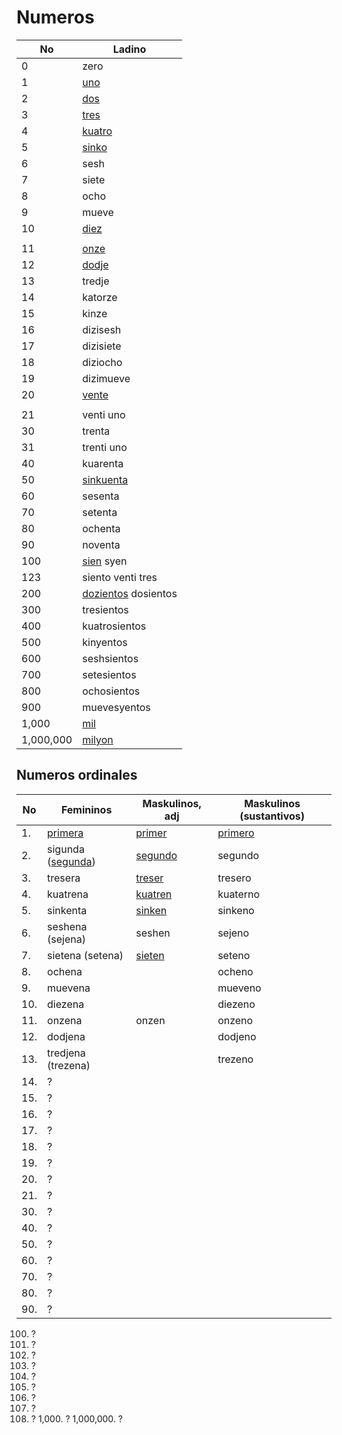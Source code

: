 # Numeros

No        | Ladino
--------- | ------
0         | zero
1         | [uno](/words/ladino/uno)
2         | [dos](/words/ladino/dos)
3         | [tres](/words/ladino/tres)
4         | [kuatro](/words/ladino/kuatro)
5         | [sinko](/words/ladino/sinko)
6         | sesh
7         | siete
8         | ocho
9         | mueve
10        | [diez](/words/ladino/diez)
          |
11        | [onze](/words/ladino/onze)
12        | [dodje](/words/ladino/dodje)
13        | tredje
14        | katorze
15        | kinze
16        | dizisesh
17        | dizisiete
18        | diziocho
19        | dizimueve
20        | [vente](/words/ladino/vente)
          |
21        | venti uno
30        | trenta
31        | trenti uno
40        | kuarenta
50        | [sinkuenta](/words/ladino/sinkuenta)
60        | sesenta
70        | setenta
80        | ochenta
90        | noventa
100       | [sien](/words/ladino/sien) syen
123       | siento venti tres
200       | [dozientos](/words/ladino/dozientos) dosientos
300       | tresientos
400       | kuatrosientos
500       | kinyentos
600       | seshsientos
700       | setesientos
800       | ochosientos
900       | muevesyentos
1,000     | [mil](/words/ladino/mil)
1,000,000 | [milyon](/words/ladino/milyon)

## Numeros ordinales


No   | Femininos                                  | Maskulinos, adj                 | Maskulinos (sustantivos)
---- | -----------------------------------------  | ------------------------------- | ----------------------
1.   | [primera](/words/ladino/primera)           | [primer](/words/ladino/primer)  | [primero](/words/ladino/primero)
2.   | sigunda ([segunda](/words/ladino/segunda)) | [segundo](/words/ladino/segundo)| segundo
3.   | tresera                                    | [treser](/words/ladino/treser)  | tresero
4.   | kuatrena                                   | [kuatren](/words/ladino/kuatren)| kuaterno
5.   | sinkenta                                   | [sinken](/words/ladino/sinken)  | sinkeno
6.   | seshena (sejena)                           | seshen                          | sejeno
7.   | sietena (setena)                           | [sieten](/words/ladino/sieten)  | seteno
8.   | ochena                                     |                                 | ocheno
9.   | muevena                                    |                                 | mueveno
10.  | diezena                                    |                                 | diezeno
11.  | onzena                                     | onzen                           | onzeno
12.  | dodjena                                    |                                 | dodjeno
13.  | tredjena (trezena)                         |                                 | trezeno
14.  | ?
15.  | ?
16.  | ?
17.  | ?
18.  | ?
19.  | ?
20.  | ?
21.  | ?
30.  | ?
40.  | ?
50.  | ?
60.  | ?
70.  | ?
80.  | ?
90.  | ?
100. ?
200. ?
300. ?
400. ?
500. ?
600. ?
700. ?
800. ?
900. ?
1,000. ?
1,000,000. ?


